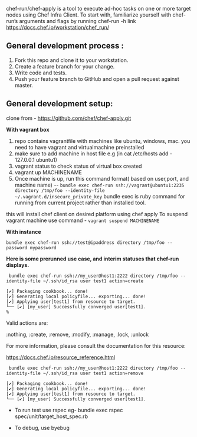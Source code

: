 chef-run/chef-apply is a tool to execute ad-hoc tasks on one or more target nodes using Chef Infra Client. To start with, familiarize yourself with chef-run’s arguments and flags by running chef-run -h
link https://docs.chef.io/workstation/chef_run/

## General development process :

1. Fork this repo and clone it to your workstation.
2. Create a feature branch for your change.
3. Write code and tests.
4. Push your feature branch to GitHub and open a pull request against master.

## General development setup:

clone from - https://github.com/chef/chef-apply.git

**With vagrant box**
1) repo contains vagrantfile with machines like ubuntu, windows, mac. you need to have vagrant and virtualmachine preinstalled
2) make sure to add machine in host file e.g (in cat /etc/hosts add - 127.0.0.1 ubuntu1)
3) vagrant status to check status of virtual box created
4) vagrant up MACHINENAME
5) Once machine is up, run this command format( based on user,port, and machine name) -- ```bundle exec chef-run ssh://vagrant@ubuntu1:2235 directory /tmp/foo --identity-file ~/.vagrant.d/insecure_private_key```
   bundle exec is ruby command for running from current project rather than installed tool.

this will install chef client on desired platform using chef apply
To suspend vagrant machine use command - ```vagrant suspend MACHINENAME```


**With instance**

 ```bundle exec chef-run ssh://test@ipaddress directory /tmp/foo --password mypassword```



**Here is some prerunned use case, and interim statuses that chef-run displays.**

``` bundle exec chef-run ssh://my_user@host1:2222 directory /tmp/foo --identity-file ~/.ssh/id_rsa user test1 action=create```

```
[✔] Packaging cookbook... done!
[✔] Generating local policyfile... exporting... done!
[✔] Applying user[test1] from resource to target.
└── [✔] [my_user] Successfully converged user[test1].
%
```


Valid actions are:

  :nothing, :create, :remove, :modify, :manage, :lock, :unlock

For more information, please consult the documentation
for this resource:

  https://docs.chef.io/resource_reference.html



``` bundle exec chef-run ssh://my_user@host1:2222 directory /tmp/foo --identity-file ~/.ssh/id_rsa user test1 action=remove```
```
[✔] Packaging cookbook... done!
[✔] Generating local policyfile... exporting... done!
[✔] Applying user[test1] from resource to target.
└── [✔] [my_user] Successfully converged user[test1].
```

* To run test use rspec eg- bundle exec rspec spec/unit/target_host_spec.rb

* To debug, use byebug

